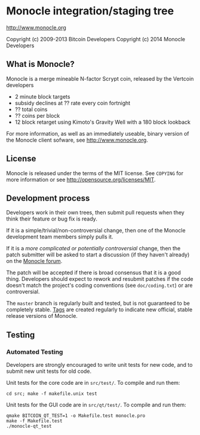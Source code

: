 Monocle integration/staging tree
================================

http://www.monocle.org

Copyright (c) 2009-2013 Bitcoin Developers
Copyright (c) 2014 Monocle Developers

What is Monocle?
----------------

Monocle is a merge mineable N-factor Scrypt coin, released by the Vertcoin developers

 - 2 minute block targets
 - subsidy declines at ?? rate every coin fortnight
 - ?? total coins
 - ?? coins per block
 - 12 block retarget using Kimoto's Gravity Well with a 180 block lookback

For more information, as well as an immediately useable, binary version of
the Monocle client sofware, see http://www.monocle.org.

License
-------

Monocle is released under the terms of the MIT license. See `COPYING` for more
information or see http://opensource.org/licenses/MIT.

Development process
-------------------

Developers work in their own trees, then submit pull requests when they think
their feature or bug fix is ready.

If it is a simple/trivial/non-controversial change, then one of the Monocle
development team members simply pulls it.

If it is a *more complicated or potentially controversial* change, then the patch
submitter will be asked to start a discussion (if they haven't already) on the
[Monocle forum](http://forum.monocle.).

The patch will be accepted if there is broad consensus that it is a good thing.
Developers should expect to rework and resubmit patches if the code doesn't
match the project's coding conventions (see `doc/coding.txt`) or are
controversial.

The `master` branch is regularly built and tested, but is not guaranteed to be
completely stable. [Tags](https://github.com/erkmos/monocle/tags) are created
regularly to indicate new official, stable release versions of Monocle.

Testing
-------

### Automated Testing

Developers are strongly encouraged to write unit tests for new code, and to
submit new unit tests for old code.

Unit tests for the core code are in `src/test/`. To compile and run them:

    cd src; make -f makefile.unix test

Unit tests for the GUI code are in `src/qt/test/`. To compile and run them:

    qmake BITCOIN_QT_TEST=1 -o Makefile.test monocle.pro
    make -f Makefile.test
    ./monocle-qt_test

